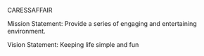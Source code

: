 CARESSAFFAIR

Mission Statement: 
Provide a series of engaging and entertaining environment.

Vision Statement: 
Keeping life simple and fun 


<!---
caressaffair/caressaffair is a ✨ special ✨ repository because its `README.md` (this file) appears on your GitHub profile.
You can click the Preview link to take a look at your changes.
--->
